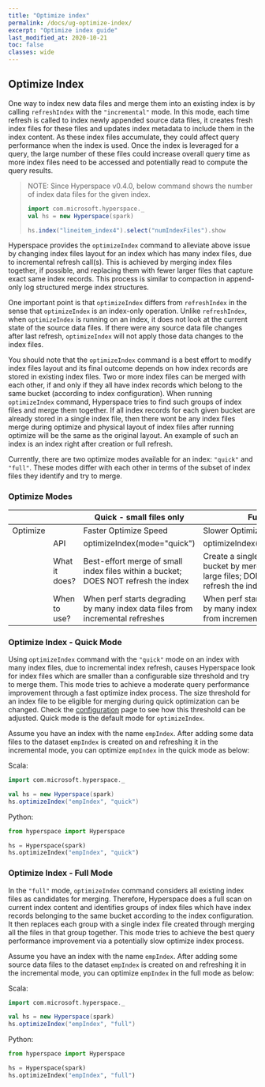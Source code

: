 ```yaml
---
title: "Optimize index"
permalink: /docs/ug-optimize-index/
excerpt: "Optimize index guide"
last_modified_at: 2020-10-21
toc: false
classes: wide
---
```


## Optimize Index

One way to index new data files and merge them into an existing index is by calling `refreshIndex`
with the `"incremental"` mode. In this mode, each time refresh is called to index newly appended source data files,
it creates fresh index files for these files and updates index metadata to include them in the index content.
As these index files accumulate, they could affect query performance when the index is used.
Once the index is leveraged for a query, the large number of these files could increase overall query time as more index
files need to be accessed and potentially read to compute the query results.

> NOTE: Since Hyperspace v0.4.0, below command shows the number of index data files for the given index.</p>
>```scala
>import com.microsoft.hyperspace._
>val hs = new Hyperspace(spark)
>
>hs.index("lineitem_index4").select("numIndexFiles").show
>````

Hyperspace provides the `optimizeIndex` command to alleviate above issue by changing index files layout for an
index which has many index files, due to incremental refresh call(s). This is achieved by merging index files together,
if possible, and replacing them with fewer larger files that capture exact same index records. This process is similar to
compaction in append-only log structured merge index structures.

One important point is that `optimizeIndex` differs from `refreshIndex` in the sense that `optimizeIndex` is an index-only operation.
Unlike `refreshIndex`, when `optimizeIndex` is running on an index, it does not look at the current state of the source data files.
If there were any source data file changes after last refresh, `optimizeIndex` will not apply those data changes
to the index files.

You should note that the `optimizeIndex` command is a best effort to modify index files layout and its
final outcome depends on how index records are stored in existing index files.
Two or more index files can be merged with each other, if and only if they all have index records which belong to the
same bucket (according to index configuration).
When running `optimizeIndex` command, Hyperspace tries to find such groups of index files and merge them together.
If all index records for each given bucket are already stored in a single index file, then there wont be any
index files merge during optimize and physical layout of index files after running optimize will be the same as the
original layout. An example of such an index is an index right after creation or full refresh.    

Currently, there are two optimize modes available for an index: `"quick"` and `"full"`. These modes differ with each other
in terms of the subset of index files they identify and try to merge.

### Optimize Modes

|          |                | Quick - small files only                                                                   | Full                                                                                        |
|----------|----------------|--------------------------------------------------------------------------------------------|---------------------------------------------------------------------------------------------|
| Optimize |                | Faster Optimize Speed                                                                      | Slower Optimize Speed                                                                       |
|          | API            | optimizeIndex(mode="quick")                                                                | optimizeIndex(mode="full")                                                                  |
|          | What it does?  | Best-effort merge of small index files within a bucket; DOES NOT refresh the index        | Create a single file per bucket by merging small & large files; DOES NOT refresh the index  |
|          | When to use?   | When perf starts degrading by many index data files from incremental refreshes             | When perf starts degrading by many index data files from incremental refreshes              |
 
### Optimize Index - Quick Mode
Using `optimizeIndex` command with the `"quick"` mode on an index with many index files, due to incremental index refresh,
causes Hyperspace look for index files which are smaller than a configurable size threshold and try to merge them.
This mode tries to achieve a moderate query performance improvement through a fast optimize index process.
The size threshold for an index file to be eligible for merging during quick optimization can be changed.
Check the [configuration](https://microsoft.github.io/hyperspace/docs/ug-configuration/) page to see how this threshold can be adjusted.
Quick mode is the default mode for `optimizeIndex`.

Assume you have an index with the name `empIndex`. After adding some data files to the dataset `empIndex` is created on
and refreshing it in the incremental mode, you can optimize `empIndex` in the quick mode as below:

Scala:
```scala
import com.microsoft.hyperspace._

val hs = new Hyperspace(spark)
hs.optimizeIndex("empIndex", "quick")
``` 

Python:
```python
from hyperspace import Hyperspace

hs = Hyperspace(spark)
hs.optimizeIndex("empIndex", "quick")
```

### Optimize Index - Full Mode
In the `"full"` mode, `optimizeIndex` command considers all existing index files as candidates for merging. Therefore,
Hyperspace does a full scan on current index content and identifies groups of index files which have index records belonging
to the same bucket according to the index configuration. It then replaces each group with a single index file created through
merging all the files in that group together. This mode tries to achieve the best query performance improvement via a
potentially slow optimize index process.

Assume you have an index with the name `empIndex`. After adding some source data files to the dataset `empIndex` is created on
and refreshing it in the incremental mode, you can optimize `empIndex` in the full mode as below:

Scala:
```scala
import com.microsoft.hyperspace._

val hs = new Hyperspace(spark)
hs.optimizeIndex("empIndex", "full")
``` 

Python:

```python
from hyperspace import Hyperspace

hs = Hyperspace(spark)
hs.optimizeIndex("empIndex", "full")
```
